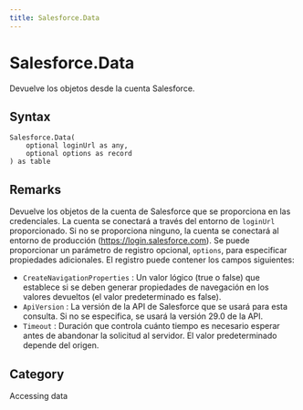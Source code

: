 ```yaml
---
title: Salesforce.Data
---
```


# Salesforce.Data


Devuelve los objetos desde la cuenta Salesforce.


## Syntax

```powerquery
Salesforce.Data(
    optional loginUrl as any,
    optional options as record
) as table
```


## Remarks

Devuelve los objetos de la cuenta de Salesforce que se proporciona en las credenciales. La cuenta se conectará a través del entorno de <code>loginUrl</code> proporcionado. Si no se proporciona ninguno, la cuenta se conectará al entorno de producción (https://login.salesforce.com). Se puede proporcionar un parámetro de registro opcional, <code>options</code>, para especificar propiedades adicionales. El registro puede contener los campos siguientes:    <ul><li><code>CreateNavigationProperties</code> : Un valor l&#243;gico (true o false) que establece si se deben generar propiedades de navegaci&#243;n en los valores devueltos (el valor predeterminado es false).</li><li><code>ApiVersion</code> : La versi&#243;n de la API de Salesforce que se usar&#225; para esta consulta. Si no se especifica, se usar&#225; la versi&#243;n 29.0 de la API.</li><li><code>Timeout</code> : Duraci&#243;n que controla cu&#225;nto tiempo es necesario esperar antes de abandonar la solicitud al servidor. El valor predeterminado depende del origen.</li></ul>    



## Category
Accessing data
